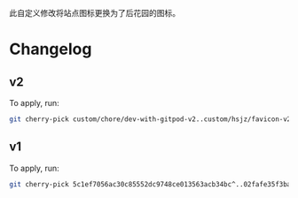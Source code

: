 此自定义修改将站点图标更换为了后花园的图标。

# Changelog

## v2

To apply, run:

```sh
git cherry-pick custom/chore/dev-with-gitpod-v2..custom/hsjz/favicon-v2
```

## v1

To apply, run:

```sh
git cherry-pick 5c1ef7056ac30c85552dc9748ce013563acb34bc^..02fafe35f3baf92308a687e53c0abf51f7aa0724
```
